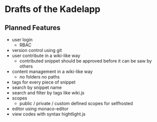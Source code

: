 # Drafts of the Kadelapp

## Planned Features
* user login
  * RBAC
* version control using git
* user contribute in a wiki-like way
  * contributed snippet should be approved before it can be saw by others
* content management in a wiki-like way
  * no folders no paths
* tags for every piece of snippet
* search by snippet name
* search and filter by tags like wiki.js
* scopes
  * public / private / custom defined scopes for selfhosted
* editor using monaco-editor
* view codes with syntax hightlight.js
